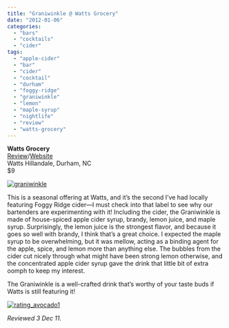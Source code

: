 ```yaml
---
title: "Graniwinkle @ Watts Grocery"
date: "2012-01-06"
categories: 
  - "bars"
  - "cocktails"
  - "cider"
tags: 
  - "apple-cider"
  - "bar"
  - "cider"
  - "cocktail"
  - "durham"
  - "foggy-ridge"
  - "graniwinkle"
  - "lemon"
  - "maple-syrup"
  - "nightlife"
  - "review"
  - "watts-grocery"
---
```


**Watts Grocery**\
[Review](https://thegourmez.com/blog/2009-03-15-watts-grocery-and-listen-to-your-elders-reviews/)/[Website](http://www.wattsgrocery.com/)\
Watts Hillandale, Durham, NC\
$9

[![](http://s3.amazonaws.com/thegourmez-wpmedia/2011/12/graniwinkle.jpg "graniwinkle")](http://s3.amazonaws.com/thegourmez-wpmedia/2011/12/graniwinkle.jpg)

This is a seasonal offering at Watts, and it’s the second I’ve had locally featuring Foggy Ridge cider—I must check into that label to see why our bartenders are experimenting with it! Including the cider, the Graniwinkle is made of house-spiced apple cider syrup, brandy, lemon juice, and maple syrup. Surprisingly, the lemon juice is the strongest flavor, and because it goes so well with brandy, I think that’s a great choice. I expected the maple syrup to be overwhelming, but it was mellow, acting as a binding agent for the apple, spice, and lemon more than anything else. The bubbles from the cider cut nicely through what might have been strong lemon otherwise, and the concentrated apple cider syrup gave the drink that little bit of extra oomph to keep my interest.

The Graniwinkle is a well-crafted drink that’s worthy of your taste buds if Watts is still featuring it!

[![](http://s3.amazonaws.com/thegourmez-wpmedia/2009/02/rating_avocado1.gif "rating_avocado1")](http://s3.amazonaws.com/thegourmez-wpmedia/2009/02/rating_avocado1.gif)

_Reviewed 3 Dec 11._
